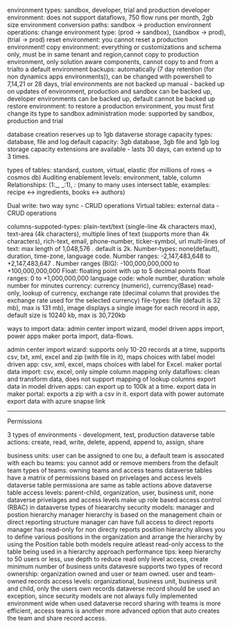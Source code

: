 environment types: sandbox, developer, trial and production
developer environment: does not support dataflows, 750 flow runs per month, 2gb size
environment conversion paths: sandbox -> production
environnent operations:
change environment type: (prod -> sandbox), (sandbox -> prod), (trial -> prod)
reset environment: you cannot reset a production environment!
copy environment: everything or customizations and schema only, must be in same tenant and region,cannot copy to production environment, only solution aware components, cannot copy to and from a trialto a default environment
backups: automatically (7 day retention (for non dynamics apps environments)), can be changed with powershell to 7,14,21 or 28 days, trial environments are not backed up
manual - backed up on updates of environment, production and sandbox can be backed up, developer environments can be backed up, default cannot be backed up
restore environment: to restore a production environment, you must first change its type to sandbox
administration mode: supported by sandbox, production and trial

database creation reserves up to 1gb
dataverse storage capacity types: database, file and log
default capacity: 3gb database, 3gb file and 1gb log
storage capacity extensions are available - lasts 30 days, can extend up to 3 times.

types of tables: standard, custom, virtual, elastic (for millions of rows -> cosmos db)
Auditing enablement levels: environment, table, column
Relationships: (1:_, _:1), _:_ (many to many uses intersect table, examples: recipe <-> ingredients, books <-> authors)

Dual write: two way sync - CRUD operations
Virtual tables: external data - CRUD operations

columns-suppoted-types: plain-text/text (single-line 4k characters max), text-area (4k characters), multiple lines of text (supports more than 4k characters), rich-text, email, phone-number, ticker-symbol, url
multi-lines of text: max length of 1,048,576 . default is 2k.
Number-types: none(default), duration, time-zone, language code.
Number ranges: -2,147,483,648 to +2,147,483,647 .
Number ranges (BIG): -100,000,000,000 to +100,000,000,000
Float: floating point with up to 5 decimal points
float ranges: 0 to +1,000,000,000
language code: whole number,
duration: whole number for minutes
currency: currency (numeric), currency(Base) read-only, lookup of currency, exchange rate (decimal column that provides the exchange rate used for the selected currency)
file-types: file (default is 32 mb), max is 131 mb), image displays a single image for each record in app, default size is 10240 kb, max is 30,720kb

ways to import data: admin center import wizard, model driven apps import, power apps maker porta import, data-flows.

admin center import wizard: supports only 10-20 records at a time, supports csv, txt, xml, excel and zip (with file in it), maps choices with label
model driven app: csv, xml, excel, maps choices with label for Excel.
maker portal data import: csv, excel, only simple column mapping only
dataflows: clean and transform data, does not support mapping of lookup columns
export data in model driven apps: can export up to 100k at a time.
export data in maker portal: exports a zip with a csv in it.
export data with power automate
export data with azure snapse link

---

Permissions

3 types of environments - development, test, production
dataverse table actions: create, read, write, delete, append, append to, assign, share

business units: user can be assigned to one bu, a default team is assocated with each bu
teams: you cannot add or remove members from the default team
types of teams: owning teams and access teams
dataverse tables have a matrix of permissions based on privelages and access levels
dataverse table permissiona are same as table actions above
dataverse table access levels: parent-child, organization, user, business unit, none
dataverse privelages and access levels make up role based access control (RBAC) in dataaverse
types of hieararchy security models: manager and postion hierarchy
manager hierarchy is based on the management chain or direct reporting structure
manager can have full access to direct reports
manager has read-only for non directy reports
position hierarchy allows you to define various positions in the organization and arrange the hierarchy by using the Position table
both models require atleast read-only access to the table being used in a hierarchy approach
performance tips: keep hierarchy to 50 users or less, use depth to reduce read only level access, create minimum number of business units
datavesre supports two types of record ownership: organization owned and user or team owned. 
user and team-owned records access levels: organizational, business unit, business unit and child, only the users own records
dataverse record should be used an exception, since security models are not always fully implemented environment wide when used
dataverse record sharing with teams is more efficient, access teams is another more advanced option that auto creates the team and share record access.


